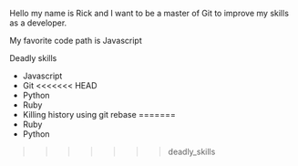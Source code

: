 Hello my name is Rick and I want to be a master of Git to improve my skills as a developer.

My favorite code path is Javascript

Deadly skills

* Javascript
* Git
<<<<<<< HEAD
* Python
* Ruby
* Killing history using git rebase
=======
* Ruby
* Python
>>>>>>> deadly_skills
